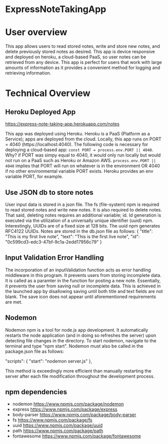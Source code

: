 # ExpressNoteTakingApp

# User overview

This app allows users to read stored notes, write and store new notes, and delete previously stored notes as desired. This app is device responsive and deployed on heroku, a cloud-based PaaS, so user notes can be retrieved from any device. This app is perfect for users that work with large amounts of information as it provides a convenient method for logging and retrieving information.

# Technical Overview

## Heroku Deployed App
https://express-note-taking-app.herokuapp.com/notes

This app was deployed using Heroku. Heroku is a PaaS (Platform as a Service); apps are deployed from the cloud. Locally, this app runs on PORT = 4040 (https://localhost:4040). The following code is necessary for deploying a cloud-based app: `const PORT = process.env.PORT || 4040`. Why? if PORT was simpy equal to 4040, it would only run locally but would not run on a PaaS such as Heroku or Amazon AWS. `process.env.PORT || 4040` implies that PORT will run on whatever is in the environment OR 4040 if no other environmental variable PORT exists. Heroku provides an env variable PORT, for example.  

## Use JSON db to store notes

User input data is stored in a json file. The fs (file-system) npm is required to read stored notes and write new notes. It is also required to delete notes. That said, deleting notes requires an additional variable; id. Id generation is executed via the utilization of a universally unique identifier (uuid) npm. Interestingly, UUIDs are of a fixed size at 128 bits. The uuid npm generates RFC4122 UUIDs. Notes are stored in the db.json file as follows:
  {
    "title": "This is my first live note",
    "text": "This is the first live note",
    "id": "0c599cd3-edc3-47bf-9c1a-2edd17956c79"
  }

## Input Validation Error Handling

The incorporation of an inputValidation function acts as error handling middleware in this program. It prevents users from storing incomplete data. It is called as a paramter in the function for posting a new note. Essentially, it prevents the user from saving null or incomplete data. This is achieved in the launched app by disallowing saving until both title and text fields are not blank. The save icon does not appear until aforementioned requirements are met. 


## Nodemon

Nodemon npm is a tool for node.js app development. It automatically restarts the node application (and in doing so refreshes the server) upon detecting file changes in the directory. To start nodemon, navigate to the terminal and type "npm start". Nodemon must also be called in the package.json file as follows:

"scripts": {
    "start": "nodemon server.js"
  }, 

This method is exceedingly more efficient than manually restarting the server after each file modification throughout the development process.  

## npm dependencies
- nodemon https://www.npmjs.com/package/nodemon
- express https://www.npmjs.com/package/express
- body-parser https://www.npmjs.com/package/body-parser
- fs https://www.npmjs.com/package/fs
- uuid https://www.npmjs.com/package/uuid
- path https://www.npmjs.com/package/path
- fontawesome https://www.npmjs.com/package/fontawesome
